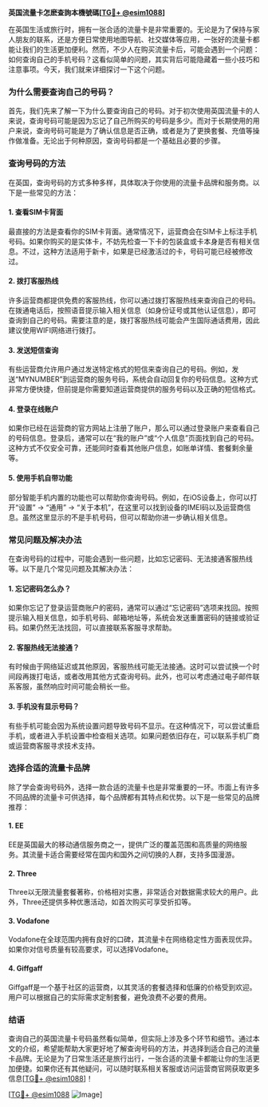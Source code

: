 **英国流量卡怎麽查詢本機號碼[[TG💪+ @esim1088](https://t.me/s/esim1088)]**

在英国生活或旅行时，拥有一张合适的流量卡是非常重要的。无论是为了保持与家人朋友的联系，还是方便日常使用地图导航、社交媒体等应用，一张好的流量卡都能让我们的生活更加便利。然而，不少人在购买流量卡后，可能会遇到一个问题：如何查询自己的手机号码？这看似简单的问题，其实背后可能隐藏着一些小技巧和注意事项。今天，我们就来详细探讨一下这个问题。

### **为什么需要查询自己的号码？**

首先，我们先来了解一下为什么要查询自己的号码。对于初次使用英国流量卡的人来说，查询号码可能是因为忘记了自己所购买的号码是多少。而对于长期使用的用户来说，查询号码可能是为了确认信息是否正确，或者是为了更换套餐、充值等操作做准备。无论出于何种原因，查询号码都是一个基础且必要的步骤。

### **查询号码的方法**

在英国，查询号码的方式多种多样，具体取决于你使用的流量卡品牌和服务商。以下是一些常见的方法：

#### **1. 查看SIM卡背面**
最直接的方法是查看你的SIM卡背面。通常情况下，运营商会在SIM卡上标注手机号码。如果你购买的是实体卡，不妨先检查一下卡的包装盒或卡本身是否有相关信息。不过，这种方法适用于新卡，如果是已经激活过的卡，号码可能已经被修改过。

#### **2. 拨打客服热线**
许多运营商都提供免费的客服热线，你可以通过拨打客服热线来查询自己的号码。在拨通电话后，按照语音提示输入相关信息（如身份证号或其他认证信息），即可查询到自己的号码。需要注意的是，拨打客服热线可能会产生国际通话费用，因此建议使用WIFI网络进行拨打。

#### **3. 发送短信查询**
有些运营商允许用户通过发送特定格式的短信来查询自己的号码。例如，发送“MYNUMBER”到运营商的服务号码，系统会自动回复你的号码信息。这种方式非常方便快捷，但前提是你需要知道运营商提供的服务号码以及正确的短信格式。

#### **4. 登录在线账户**
如果你已经在运营商的官方网站上注册了账户，那么可以通过登录账户来查看自己的号码信息。登录后，通常可以在“我的账户”或“个人信息”页面找到自己的号码。这种方式不仅安全可靠，还能同时查看其他账户信息，如账单详情、套餐剩余量等。

#### **5. 使用手机自带功能**
部分智能手机内置的功能也可以帮助你查询号码。例如，在iOS设备上，你可以打开“设置” -> “通用” -> “关于本机”，在这里可以找到设备的IMEI码以及运营商信息。虽然这里显示的不是手机号码，但可以帮助你进一步确认相关信息。

### **常见问题及解决办法**

在查询号码的过程中，可能会遇到一些问题，比如忘记密码、无法接通客服热线等。以下是几个常见问题及其解决办法：

#### **1. 忘记密码怎么办？**
如果你忘记了登录运营商账户的密码，通常可以通过“忘记密码”选项来找回。按照提示输入相关信息，如手机号码、邮箱地址等，系统会发送重置密码的链接或验证码。如果仍然无法找回，可以直接联系客服寻求帮助。

#### **2. 客服热线无法接通？**
有时候由于网络延迟或其他原因，客服热线可能无法接通。这时可以尝试换一个时间段再拨打电话，或者改用其他方式查询号码。此外，也可以考虑通过电子邮件联系客服，虽然响应时间可能会稍长一些。

#### **3. 手机没有显示号码？**
有些手机可能会因为系统设置问题导致号码不显示。在这种情况下，可以尝试重启手机，或者进入手机设置中检查相关选项。如果问题依旧存在，可以联系手机厂商或运营商客服寻求技术支持。

### **选择合适的流量卡品牌**

除了学会查询号码外，选择一款合适的流量卡也是非常重要的一环。市面上有许多不同品牌的流量卡可供选择，每个品牌都有其特点和优势。以下是一些常见的品牌推荐：

#### **1. EE**
EE是英国最大的移动通信服务商之一，提供广泛的覆盖范围和高质量的网络服务。其流量卡适合需要经常在国内和国外之间切换的人群，支持多国漫游。

#### **2. Three**
Three以无限流量套餐著称，价格相对实惠，非常适合对数据需求较大的用户。此外，Three还提供多种优惠活动，如首次购买可享受折扣等。

#### **3. Vodafone**
Vodafone在全球范围内拥有良好的口碑，其流量卡在网络稳定性方面表现优异。如果你对信号质量有较高要求，可以选择Vodafone。

#### **4. Giffgaff**
Giffgaff是一个基于社区的运营商，以其灵活的套餐选择和低廉的价格受到欢迎。用户可以根据自己的实际需求定制套餐，避免浪费不必要的费用。

### **结语**

查询自己的英国流量卡号码虽然看似简单，但实际上涉及多个环节和细节。通过本文的介绍，希望能帮助大家更好地了解查询号码的方法，并选择到适合自己的流量卡品牌。无论是为了日常生活还是旅行出行，一张合适的流量卡都能让你的生活更加便捷。如果你还有其他疑问，可以随时联系相关客服或访问运营商官网获取更多信息[[TG💪+ @esim1088](https://t.me/s/esim1088)]！

[[TG💪+ @esim1088](https://t.me/s/esim1088) ![Image](https://i.postimg.cc/4NQfJmqS/Snipaste-2025-05-13-00-14-12.png)]
